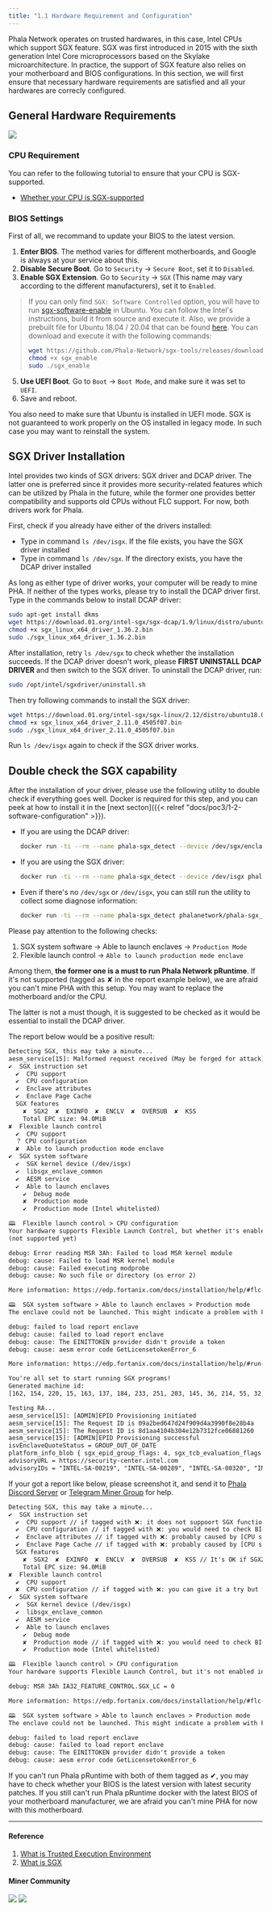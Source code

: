 ```yaml
---
title: "1.1 Hardware Requirement and Configuration"
---
```


Phala Network operates on trusted hardwares, in this case, Intel CPUs which support SGX feature. SGX was first introduced in 2015 with the sixth generation Intel Core microprocessors based on the Skylake microarchitecture. In practice, the support of SGX feature also relies on your motherboard and BIOS configurations.
In this section, we will first ensure that necessary hardware requirements are satisfied and all your hardwares are correcly configured.

## General Hardware Requirements
![](/images/docs/poc3/1.2.png)

### CPU Requirement

You can refer to the following tutorial to ensure that your CPU is SGX-supported.

- [Whether your CPU is SGX-supported](https://forum.phala.network/t/how-to-check-whether-your-cpu-is-sgx-supported/1252)

### BIOS Settings

First of all, we recommand to update your BIOS to the latest version.

1. **Enter BIOS**. The method varies for different motherboards, and Google is always at your service about this.
3. **Disable Secure Boot**. Go to `Security` -> `Secure Boot`, set it to `Disabled`.
4. **Enable SGX Extension**. Go to `Security` -> `SGX` (This name  may vary according to the different manufacturers), set it to `Enabled`.
>If you can only find `SGX: Software Controlled` option, you will have to run [sgx-software-enable](https://github.com/intel/sgx-software-enable) in Ubuntu. You can follow the Intel's instructions, build it from source and execute it. Also, we provide a prebuilt file for Ubuntu 18.04 / 20.04 that can be found [here](https://github.com/Phala-Network/sgx-tools/releases/tag/0.1). You can download and execute it with the following commands:
> ```bash
> wget https://github.com/Phala-Network/sgx-tools/releases/download/0.1/sgx_enable
> chmod +x sgx_enable
> sudo ./sgx_enable
> ```
5. **Use UEFI Boot**. Go to `Boot` -> `Boot Mode`, and make sure it was set to `UEFI`.
6. Save and reboot.

You also need to make sure that Ubuntu is installed in UEFI mode. SGX is not guaranteed to work properly on the OS installed in legacy mode. In such case you may want to reinstall the system.

## SGX Driver Installation

Intel provides two kinds of SGX drivers: SGX driver and DCAP driver. The latter one is preferred since it provides more security-related features which can be utilized by Phala in the future, while the former one provides better compatibility and supports old CPUs without FLC support. For now, both drivers work for Phala.

First, check if you already have either of the drivers installed:

- Type in command `ls /dev/isgx`. If the file exists, you have the SGX driver installed
- Type in command `ls /dev/sgx`. If the directory exists, you have the DCAP driver installed

As long as either type of driver works, your computer will be ready to mine PHA. If neither of the types works, please try to install the DCAP driver first. Type in the commands below to install DCAP driver:

```bash
sudo apt-get install dkms
wget https://download.01.org/intel-sgx/sgx-dcap/1.9/linux/distro/ubuntu18.04-server/sgx_linux_x64_driver_1.36.2.bin
chmod +x sgx_linux_x64_driver_1.36.2.bin
sudo ./sgx_linux_x64_driver_1.36.2.bin
```

After installation, retry `ls /dev/sgx` to check whether the installation succeeds. If the DCAP driver doesn't work, please **FIRST UNINSTALL DCAP DRIVER** and then switch to the SGX driver. To uninstall the DCAP driver, run:

```bash
sudo /opt/intel/sgxdriver/uninstall.sh
```

Then try following commands to install the SGX driver:

```bash
wget https://download.01.org/intel-sgx/sgx-linux/2.12/distro/ubuntu18.04-server/sgx_linux_x64_driver_2.11.0_4505f07.bin
chmod +x sgx_linux_x64_driver_2.11.0_4505f07.bin
sudo ./sgx_linux_x64_driver_2.11.0_4505f07.bin
```

Run `ls /dev/isgx` again to check if the SGX driver works.

## Double check the SGX capability

After the installation of your driver, please use the following utility to double check if everything goes well. Docker is required for this step, and you can peek at how to install it in the [next secton]({{< relref "docs/poc3/1-2-software-configuration" >}}).

- If you are using the DCAP driver:

  ```bash
  docker run -ti --rm --name phala-sgx_detect --device /dev/sgx/enclave --device /dev/sgx/provision phalanetwork/phala-sgx_detect
  ```

- If you are using the SGX driver:

  ```bash
  docker run -ti --rm --name phala-sgx_detect --device /dev/isgx phalanetwork/phala-sgx_detect
  ```

- Even if there's no `/dev/sgx` or `/dev/isgx`, you can still run the utility to collect some diagnose information:

  ```bash
  docker run -ti --rm --name phala-sgx_detect phalanetwork/phala-sgx_detect
  ```

Please pay attention to the following checks:

1. SGX system software → Able to launch enclaves → `Production Mode`
2. Flexible launch control → `Able to launch production mode enclave`

Among them, **the former one is a must to run Phala Network pRuntime**. If it's not supported (tagged as ✘ in the report example below), we are afraid you can't mine PHA with this setup. You may want to replace the motherboard and/or the CPU.

The latter is not a must though, it is suggested to be checked as it would be essential to install the DCAP driver.

The report below would be a positive result:

```txt
Detecting SGX, this may take a minute...
aesm_service[15]: Malformed request received (May be forged for attack)
✔  SGX instruction set
  ✔  CPU support
  ✔  CPU configuration
  ✔  Enclave attributes
  ✔  Enclave Page Cache
  SGX features
    ✘  SGX2  ✘  EXINFO  ✘  ENCLV  ✘  OVERSUB  ✘  KSS
    Total EPC size: 94.0MiB
✘  Flexible launch control
  ✔  CPU support
  ？ CPU configuration
  ✘  Able to launch production mode enclave
✔  SGX system software
  ✔  SGX kernel device (/dev/isgx)
  ✔  libsgx_enclave_common
  ✔  AESM service
  ✔  Able to launch enclaves
    ✔  Debug mode
    ✘  Production mode
    ✔  Production mode (Intel whitelisted)

🕮  Flexible launch control > CPU configuration
Your hardware supports Flexible Launch Control, but whether it's enabled could not be determined. More information might be available by re-running this program with sudo. Would you like to do that?
(not supported yet)

debug: Error reading MSR 3Ah: Failed to load MSR kernel module
debug: cause: Failed to load MSR kernel module
debug: cause: Failed executing modprobe
debug: cause: No such file or directory (os error 2)

More information: https://edp.fortanix.com/docs/installation/help/#flc-cpu-configuration

🕮  SGX system software > Able to launch enclaves > Production mode
The enclave could not be launched. This might indicate a problem with FLC.

debug: failed to load report enclave
debug: cause: failed to load report enclave
debug: cause: The EINITTOKEN provider didn't provide a token
debug: cause: aesm error code GetLicensetokenError_6

More information: https://edp.fortanix.com/docs/installation/help/#run-enclave-prod

You're all set to start running SGX programs!
Generated machine id:
[162, 154, 220, 15, 163, 137, 184, 233, 251, 203, 145, 36, 214, 55, 32, 54]

Testing RA...
aesm_service[15]: [ADMIN]EPID Provisioning initiated
aesm_service[15]: The Request ID is 09a2bed647d24f909d4a3990f8e28b4a
aesm_service[15]: The Request ID is 8d1aa4104b304e12b7312fce06881260
aesm_service[15]: [ADMIN]EPID Provisioning successful
isvEnclaveQuoteStatus = GROUP_OUT_OF_DATE
platform_info_blob { sgx_epid_group_flags: 4, sgx_tcb_evaluation_flags: 2304, pse_evaluation_flags: 0, latest_equivalent_tcb_psvn: [15, 15, 2, 4, 1, 128, 6, 0, 0, 0, 0, 0, 0, 0, 0, 0, 11, 0], latest_pse_isvsvn: [0, 11], latest_psda_svn: [0, 0, 0, 2], xeid: 0, gid: 2919956480, signature: sgx_ec256_signature_t { gx: [99, 239, 225, 171, 96, 219, 216, 210, 246, 211, 20, 101, 254, 193, 246, 66, 170, 40, 255, 197, 80, 203, 17, 34, 164, 2, 127, 95, 41, 79, 233, 58], gy: [141, 126, 227, 92, 128, 3, 10, 32, 239, 92, 240, 58, 94, 167, 203, 150, 166, 168, 180, 191, 126, 196, 107, 132, 19, 84, 217, 14, 124, 14, 245, 179] } }
advisoryURL = https://security-center.intel.com
advisoryIDs = "INTEL-SA-00219", "INTEL-SA-00289", "INTEL-SA-00320", "INTEL-SA-00329"
```

If your got a report like below, please screenshot it, and send it to [Phala Discord Server](https://discord.gg/zjdJ7d844d) or [Telegram Miner Group](https://t.me/phalaminer) for help.

```txt
Detecting SGX, this may take a minute...
✔  SGX instruction set
  ✔  CPU support // if tagged with ❌: it does not suppoort SGX function, you would need to use other types of CPU.
  ✔  CPU configuration // if tagged with ❌: you would need to check BIOS updates.
  ✔  Enclave attributes // if tagged with ❌: probably caused by [CPU support issue] and [CPU configuration]
  ✔  Enclave Page Cache // if tagged with ❌: probably caused by [CPU support issue] and [CPU configuration]
  SGX features
    ✘  SGX2  ✘  EXINFO  ✘  ENCLV  ✘  OVERSUB  ✘  KSS // It's OK if SGX2 was tagged with ❌. Phala has not integrated with SGX2 technology in the current stage.
    Total EPC size: 94.0MiB
✘  Flexible launch control
  ✔  CPU support
  ✘  CPU configuration // if tagged with ❌: you can give it a try but your miner might be affected when the SGX driver upgrades in the future.
✔  SGX system software
  ✔  SGX kernel device (/dev/isgx)
  ✔  libsgx_enclave_common
  ✔  AESM service
  ✔  Able to launch enclaves
    ✔  Debug mode
    ✘  Production mode // if tagged with ❌: you would need to check BIOS updates.
    ✔  Production mode (Intel whitelisted)

🕮  Flexible launch control > CPU configuration
Your hardware supports Flexible Launch Control, but it's not enabled in the BIOS. Reboot your machine and try to enable FLC in your BIOS. Alternatively, try updating your BIOS to the latest version or contact your BIOS vendor.

debug: MSR 3Ah IA32_FEATURE_CONTROL.SGX_LC = 0

More information: https://edp.fortanix.com/docs/installation/help/#flc-cpu-configuration

🕮  SGX system software > Able to launch enclaves > Production mode
The enclave could not be launched. This might indicate a problem with FLC.

debug: failed to load report enclave
debug: cause: failed to load report enclave
debug: cause: The EINITTOKEN provider didn't provide a token
debug: cause: aesm error code GetLicensetokenError_6
```

If you can't run Phala pRuntime with both of them tagged as ✔, you may have to check whether your BIOS is the latest version with latest security patches. If you still can't run Phala pRuntime docker with the latest BIOS of your motherboard manufacturer, we are afraid you can't mine PHA for now with this motherboard.

---

#### Reference

1. [What is Trusted Execution Environment](https://www.trustonic.com/technical-articles/what-is-a-trusted-execution-environment-tee/)
2. [What is SGX](https://software.intel.com/content/www/us/en/develop/topics/software-guard-extensions.html)

#### Miner Community

[![](https://img.shields.io/discord/697726436211163147?label=Phala%20Discord)](https://discord.gg/zzhfUjU) [![](https://img.shields.io/badge/Join-Telegram-blue)](https://t.me/phalaminer)
